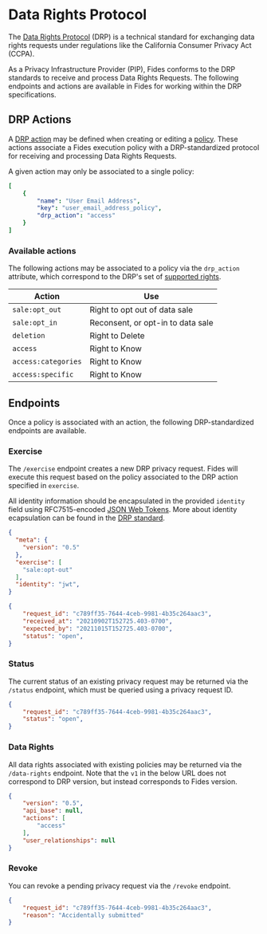 # Data Rights Protocol

The [Data Rights Protocol](https://github.com/consumer-reports-digital-lab/data-rights-protocol) (DRP) is a technical standard for exchanging data rights requests under regulations like the California Consumer Privacy Act (CCPA). 

As a Privacy Infrastructure Provider (PIP), Fides conforms to the DRP standards to receive and process Data Rights Requests. The following endpoints and actions are available in Fides for working within the DRP specifications.

## DRP Actions
A [DRP action](https://github.com/consumer-reports-digital-lab/data-rights-protocol#301-supported-rights-actions) may be defined when creating or editing a [policy](policies.md#create-a-policy). These actions associate a Fides execution policy with a DRP-standardized protocol for receiving and processing Data Rights Requests. 

A given action may only be associated to a single policy:

```yaml title="<code>PATCH /api/v1/policy</code>"
[
    {
        "name": "User Email Address",
        "key": "user_email_address_policy",
        "drp_action": "access"
    }
]
```

### Available actions
The following actions may be associated to a policy via the `drp_action` attribute, which correspond to the DRP's set of [supported rights](https://github.com/consumer-reports-digital-lab/data-rights-protocol#202-post-exercise-data-rights-exercise-endpoint).

| Action | Use |
|---|----|
| `sale:opt_out` | Right to opt out of data sale |
| `sale:opt_in` | Reconsent, or opt-in to data sale |
| `deletion` | Right to Delete |
| `access` | Right to Know |
| `access:categories` |	Right to Know |
| `access:specific` | Right to Know |

## Endpoints

Once a policy is associated with an action, the following DRP-standardized endpoints are available.

### Exercise
The `/exercise` endpoint creates a new DRP privacy request. Fides will execute this request based on the policy associated to the DRP action specified in `exercise`.

All identity information should be encapsulated in the provided `identity` field using RFC7515-encoded [JSON Web Tokens](https://datatracker.ietf.org/doc/html/rfc7515). More about identity ecapsulation can be found in the [DRP standard](https://github.com/consumer-reports-digital-lab/data-rights-protocol#304-schema-identity-encapsulation).

```json title="<code>POST /api/v1/drp/exercise</code>"
{
  "meta": {
    "version": "0.5"
  },
  "exercise": [
    "sale:opt-out"
  ],
  "identity": "jwt",
}
```

```json title="Response"
{
    "request_id": "c789ff35-7644-4ceb-9981-4b35c264aac3",
    "received_at": "20210902T152725.403-0700",
    "expected_by": "20211015T152725.403-0700",
    "status": "open",
}
```

### Status

The current status of an existing privacy request may be returned via the `/status` endpoint, which must be queried using a privacy request ID.

```json title="<code>GET /api/v1/drp/status?request_id={privacy_request_id}</code>"
{
    "request_id": "c789ff35-7644-4ceb-9981-4b35c264aac3",
    "status": "open",
}
```

### Data Rights

All data rights associated with existing policies may be returned via the `/data-rights` endpoint. Note that the `v1` in the below URL does not correspond to DRP version, but instead corresponds to Fides version.

```json title="<code>GET /api/v1/drp/data-rights</code>"
{
    "version": "0.5",
    "api_base": null,
    "actions": [
        "access"
    ],
    "user_relationships": null
}
```

### Revoke 

You can revoke a pending privacy request via the `/revoke` endpoint.

```json title="<code>GET /api/v1/drp/revoke</code>"
{
    "request_id": "c789ff35-7644-4ceb-9981-4b35c264aac3", 
    "reason": "Accidentally submitted"
}
```